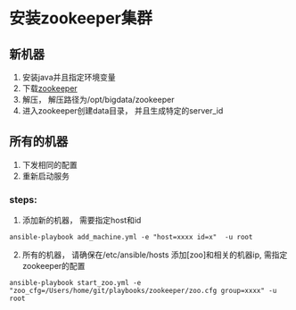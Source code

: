# 安装zookeeper集群

## 新机器
1. 安装java并且指定环境变量
2. 下载[zookeeper](http://apache.mirrors.ionfish.org/zookeeper/zookeeper-3.4.13/zookeeper-3.4.13.tar.gz)
3. 解压， 解压路径为/opt/bigdata/zookeeper
4. 进入zookeeper创建data目录， 并且生成特定的server_id 


## 所有的机器
1. 下发相同的配置
2. 重新启动服务


### steps:
1. 添加新的机器， 需要指定host和id 
```shell
ansible-playbook add_machine.yml -e "host=xxxx id=x"  -u root
```

2. 所有的机器， 请确保在/etc/ansible/hosts 添加[zoo]和相关的机器ip, 需指定zookeeper的配置
```shell
ansible-playbook start_zoo.yml -e "zoo_cfg=/Users/home/git/playbooks/zookeeper/zoo.cfg group=xxxx" -u root
``` 


